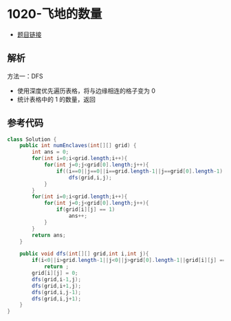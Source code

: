 # 1020-飞地的数量

- [题目链接](https://leetcode-cn.com/problems/number-of-enclaves/)

## 解析

方法一：DFS
- 使用深度优先遍历表格，将与边缘相连的格子变为 0
- 统计表格中的 1 的数量，返回

## 参考代码
```Java
class Solution {
    public int numEnclaves(int[][] grid) {
        int ans = 0;
        for(int i=0;i<grid.length;i++){
            for(int j=0;j<grid[0].length;j++){
                if((i==0||j==0||i==grid.length-1||j==grid[0].length-1) && grid[i][j] == 1)
                    dfs(grid,i,j);
            }
        }
        for(int i=0;i<grid.length;i++){
            for(int j=0;j<grid[0].length;j++){
                if(grid[i][j] == 1)
                    ans++;
            }
        }
        return ans;
    }

    public void dfs(int[][] grid,int i,int j){
        if(i<0||i>grid.length-1||j<0||j>grid[0].length-1||grid[i][j] == 0)
            return ;
        grid[i][j] = 0;
        dfs(grid,i-1,j);
        dfs(grid,i+1,j);
        dfs(grid,i,j-1);
        dfs(grid,i,j+1);
    }
}
```
